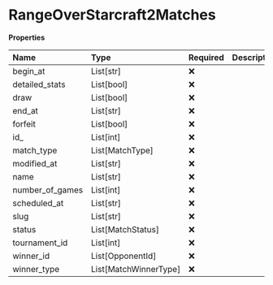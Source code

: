# RangeOverStarcraft2Matches

**Properties**

| Name            | Type                  | Required | Description |
| :-------------- | :-------------------- | :------- | :---------- |
| begin_at        | List[str]             | ❌       |             |
| detailed_stats  | List[bool]            | ❌       |             |
| draw            | List[bool]            | ❌       |             |
| end_at          | List[str]             | ❌       |             |
| forfeit         | List[bool]            | ❌       |             |
| id\_            | List[int]             | ❌       |             |
| match_type      | List[MatchType]       | ❌       |             |
| modified_at     | List[str]             | ❌       |             |
| name            | List[str]             | ❌       |             |
| number_of_games | List[int]             | ❌       |             |
| scheduled_at    | List[str]             | ❌       |             |
| slug            | List[str]             | ❌       |             |
| status          | List[MatchStatus]     | ❌       |             |
| tournament_id   | List[int]             | ❌       |             |
| winner_id       | List[OpponentId]      | ❌       |             |
| winner_type     | List[MatchWinnerType] | ❌       |             |
